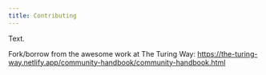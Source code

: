 ```yaml
---
title: Contributing
---
```


Text. 

Fork/borrow from the awesome work at The Turing Way: <https://the-turing-way.netlify.app/community-handbook/community-handbook.html>